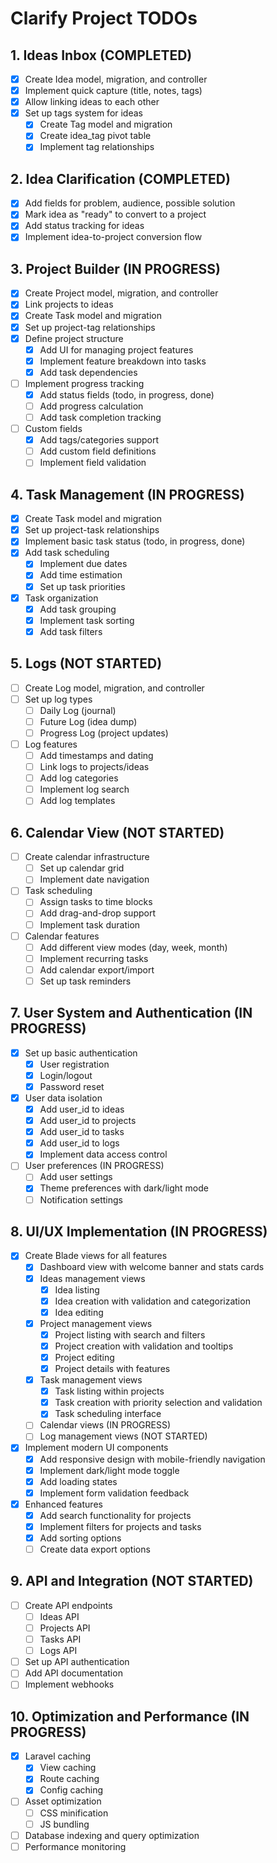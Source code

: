 # Clarify Project TODOs

## 1. Ideas Inbox (COMPLETED)
- [X] Create Idea model, migration, and controller
- [X] Implement quick capture (title, notes, tags)
- [X] Allow linking ideas to each other
- [X] Set up tags system for ideas
    - [X] Create Tag model and migration
    - [X] Create idea_tag pivot table
    - [X] Implement tag relationships

## 2. Idea Clarification (COMPLETED)
- [X] Add fields for problem, audience, possible solution
- [X] Mark idea as "ready" to convert to a project
- [X] Add status tracking for ideas
- [X] Implement idea-to-project conversion flow

## 3. Project Builder (IN PROGRESS)
- [X] Create Project model, migration, and controller
- [X] Link projects to ideas
- [X] Create Task model and migration
- [X] Set up project-tag relationships
- [X] Define project structure
    - [X] Add UI for managing project features
    - [X] Implement feature breakdown into tasks
    - [X] Add task dependencies
- [ ] Implement progress tracking
    - [X] Add status fields (todo, in progress, done)
    - [ ] Add progress calculation
    - [ ] Add task completion tracking
- [ ] Custom fields
    - [X] Add tags/categories support
    - [ ] Add custom field definitions
    - [ ] Implement field validation

## 4. Task Management (IN PROGRESS)
- [X] Create Task model and migration
- [X] Set up project-task relationships
- [X] Implement basic task status (todo, in progress, done)
- [X] Add task scheduling
    - [X] Implement due dates
    - [X] Add time estimation
    - [X] Set up task priorities
- [X] Task organization
    - [X] Add task grouping
    - [X] Implement task sorting
    - [X] Add task filters

## 5. Logs (NOT STARTED)
- [ ] Create Log model, migration, and controller
- [ ] Set up log types
    - [ ] Daily Log (journal)
    - [ ] Future Log (idea dump)
    - [ ] Progress Log (project updates)
- [ ] Log features
    - [ ] Add timestamps and dating
    - [ ] Link logs to projects/ideas
    - [ ] Add log categories
    - [ ] Implement log search
    - [ ] Add log templates

## 6. Calendar View (NOT STARTED)
- [ ] Create calendar infrastructure
    - [ ] Set up calendar grid
    - [ ] Implement date navigation
- [ ] Task scheduling
    - [ ] Assign tasks to time blocks
    - [ ] Add drag-and-drop support
    - [ ] Implement task duration
- [ ] Calendar features
    - [ ] Add different view modes (day, week, month)
    - [ ] Implement recurring tasks
    - [ ] Add calendar export/import
    - [ ] Set up task reminders

## 7. User System and Authentication (IN PROGRESS)
- [X] Set up basic authentication
    - [X] User registration
    - [X] Login/logout
    - [X] Password reset
- [X] User data isolation
    - [X] Add user_id to ideas
    - [X] Add user_id to projects
    - [X] Add user_id to tasks
    - [X] Add user_id to logs
    - [X] Implement data access control
- [ ] User preferences (IN PROGRESS)
    - [ ] Add user settings
    - [X] Theme preferences with dark/light mode
    - [ ] Notification settings

## 8. UI/UX Implementation (IN PROGRESS)
- [X] Create Blade views for all features
    - [X] Dashboard view with welcome banner and stats cards
    - [X] Ideas management views
        - [X] Idea listing
        - [X] Idea creation with validation and categorization
        - [X] Idea editing
    - [X] Project management views
        - [X] Project listing with search and filters
        - [X] Project creation with validation and tooltips
        - [X] Project editing
        - [X] Project details with features
    - [X] Task management views
        - [X] Task listing within projects
        - [X] Task creation with priority selection and validation
        - [X] Task scheduling interface
    - [ ] Calendar views (IN PROGRESS)
    - [ ] Log management views (NOT STARTED)
- [X] Implement modern UI components
    - [X] Add responsive design with mobile-friendly navigation
    - [X] Implement dark/light mode toggle
    - [X] Add loading states
    - [X] Implement form validation feedback
- [X] Enhanced features
    - [X] Add search functionality for projects
    - [X] Implement filters for projects and tasks
    - [X] Add sorting options
    - [ ] Create data export options

## 9. API and Integration (NOT STARTED)
- [ ] Create API endpoints
    - [ ] Ideas API
    - [ ] Projects API
    - [ ] Tasks API
    - [ ] Logs API
- [ ] Set up API authentication
- [ ] Add API documentation
- [ ] Implement webhooks

## 10. Optimization and Performance (IN PROGRESS)
- [X] Laravel caching
    - [X] View caching
    - [X] Route caching
    - [X] Config caching
- [ ] Asset optimization
    - [ ] CSS minification
    - [ ] JS bundling
- [ ] Database indexing and query optimization
- [ ] Performance monitoring
